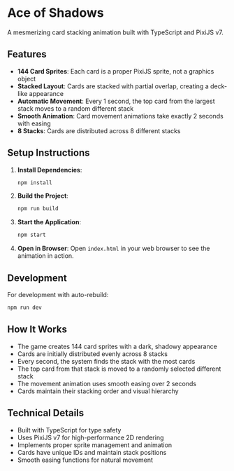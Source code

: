 # Ace of Shadows

A mesmerizing card stacking animation built with TypeScript and PixiJS v7.

## Features

- **144 Card Sprites**: Each card is a proper PixiJS sprite, not a graphics object
- **Stacked Layout**: Cards are stacked with partial overlap, creating a deck-like appearance
- **Automatic Movement**: Every 1 second, the top card from the largest stack moves to a random different stack
- **Smooth Animation**: Card movement animations take exactly 2 seconds with easing
- **8 Stacks**: Cards are distributed across 8 different stacks

## Setup Instructions

1. **Install Dependencies**:
   ```bash
   npm install
   ```

2. **Build the Project**:
   ```bash
   npm run build
   ```

3. **Start the Application**:
   ```bash
   npm start
   ```

4. **Open in Browser**:
   Open `index.html` in your web browser to see the animation in action.

## Development

For development with auto-rebuild:
```bash
npm run dev
```

## How It Works

- The game creates 144 card sprites with a dark, shadowy appearance
- Cards are initially distributed evenly across 8 stacks
- Every second, the system finds the stack with the most cards
- The top card from that stack is moved to a randomly selected different stack
- The movement animation uses smooth easing over 2 seconds
- Cards maintain their stacking order and visual hierarchy

## Technical Details

- Built with TypeScript for type safety
- Uses PixiJS v7 for high-performance 2D rendering
- Implements proper sprite management and animation
- Cards have unique IDs and maintain stack positions
- Smooth easing functions for natural movement
